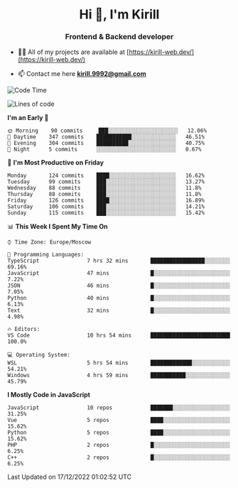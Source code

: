 <h1 align="center">Hi 👋, I'm Kirill</h1>
<h3 align="center">Frontend & Backend developer</h3>

- 👨‍💻 All of my projects are available at [https://kirill-web.dev/](https://kirill-web.dev/)

- 📫 Contact me here **kirill.9992@gmail.com**











<!--START_SECTION:waka-->
![Code Time](http://img.shields.io/badge/Code%20Time-1%2C230%20hrs%2037%20mins-blue)

![Lines of code](https://img.shields.io/badge/From%20Hello%20World%20I%27ve%20Written-532%20Thousand%20lines%20of%20code-blue)

**I'm an Early 🐤** 

```text
🌞 Morning    90 commits     ███░░░░░░░░░░░░░░░░░░░░░░   12.06% 
🌆 Daytime    347 commits    ███████████░░░░░░░░░░░░░░   46.51% 
🌃 Evening    304 commits    ██████████░░░░░░░░░░░░░░░   40.75% 
🌙 Night      5 commits      ░░░░░░░░░░░░░░░░░░░░░░░░░   0.67%

```
📅 **I'm Most Productive on Friday** 

```text
Monday       124 commits    ████░░░░░░░░░░░░░░░░░░░░░   16.62% 
Tuesday      99 commits     ███░░░░░░░░░░░░░░░░░░░░░░   13.27% 
Wednesday    88 commits     ███░░░░░░░░░░░░░░░░░░░░░░   11.8% 
Thursday     88 commits     ███░░░░░░░░░░░░░░░░░░░░░░   11.8% 
Friday       126 commits    ████░░░░░░░░░░░░░░░░░░░░░   16.89% 
Saturday     106 commits    ███░░░░░░░░░░░░░░░░░░░░░░   14.21% 
Sunday       115 commits    ███░░░░░░░░░░░░░░░░░░░░░░   15.42%

```


📊 **This Week I Spent My Time On** 

```text
⌚︎ Time Zone: Europe/Moscow

💬 Programming Languages: 
TypeScript               7 hrs 32 mins       █████████████████░░░░░░░░   69.16% 
JavaScript               47 mins             █░░░░░░░░░░░░░░░░░░░░░░░░   7.22% 
JSON                     46 mins             █░░░░░░░░░░░░░░░░░░░░░░░░   7.05% 
Python                   40 mins             █░░░░░░░░░░░░░░░░░░░░░░░░   6.13% 
Text                     32 mins             █░░░░░░░░░░░░░░░░░░░░░░░░   4.98%

🔥 Editors: 
VS Code                  10 hrs 54 mins      █████████████████████████   100.0%

💻 Operating System: 
WSL                      5 hrs 54 mins       █████████████░░░░░░░░░░░░   54.21% 
Windows                  4 hrs 59 mins       ███████████░░░░░░░░░░░░░░   45.79%

```

**I Mostly Code in JavaScript** 

```text
JavaScript               10 repos            ███████░░░░░░░░░░░░░░░░░░   31.25% 
Vue                      5 repos             ████░░░░░░░░░░░░░░░░░░░░░   15.62% 
Python                   5 repos             ████░░░░░░░░░░░░░░░░░░░░░   15.62% 
PHP                      2 repos             █░░░░░░░░░░░░░░░░░░░░░░░░   6.25% 
C++                      2 repos             █░░░░░░░░░░░░░░░░░░░░░░░░   6.25%

```



 Last Updated on 17/12/2022 01:02:52 UTC
<!--END_SECTION:waka-->
